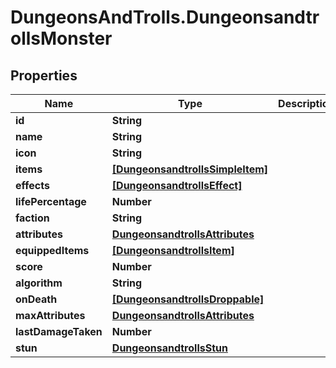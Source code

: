 # DungeonsAndTrolls.DungeonsandtrollsMonster

## Properties

Name | Type | Description | Notes
------------ | ------------- | ------------- | -------------
**id** | **String** |  | [optional] 
**name** | **String** |  | [optional] 
**icon** | **String** |  | [optional] 
**items** | [**[DungeonsandtrollsSimpleItem]**](DungeonsandtrollsSimpleItem.md) |  | [optional] 
**effects** | [**[DungeonsandtrollsEffect]**](DungeonsandtrollsEffect.md) |  | [optional] 
**lifePercentage** | **Number** |  | [optional] 
**faction** | **String** |  | [optional] 
**attributes** | [**DungeonsandtrollsAttributes**](DungeonsandtrollsAttributes.md) |  | [optional] 
**equippedItems** | [**[DungeonsandtrollsItem]**](DungeonsandtrollsItem.md) |  | [optional] 
**score** | **Number** |  | [optional] 
**algorithm** | **String** |  | [optional] 
**onDeath** | [**[DungeonsandtrollsDroppable]**](DungeonsandtrollsDroppable.md) |  | [optional] 
**maxAttributes** | [**DungeonsandtrollsAttributes**](DungeonsandtrollsAttributes.md) |  | [optional] 
**lastDamageTaken** | **Number** |  | [optional] 
**stun** | [**DungeonsandtrollsStun**](DungeonsandtrollsStun.md) |  | [optional] 



